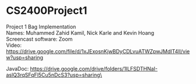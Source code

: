 # CS2400Project1
Project 1 Bag Implementation\
Names: Muhammed Zahid Kamil, Nick Karle and Kevin Hoang\
Screencast software: Zoom\
Video: https://drive.google.com/file/d/1xJExosnKjwBDyCDLvuATWZpwJMdIT4Il/view?usp=sharing

JavaDoc: https://drive.google.com/drive/folders/1ILFSDTHNaI-aslQ3rqSFqFl5Cu5nDcS3?usp=sharing\ 



